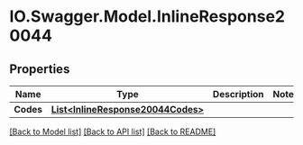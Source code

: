 # IO.Swagger.Model.InlineResponse20044
## Properties

Name | Type | Description | Notes
------------ | ------------- | ------------- | -------------
**Codes** | [**List&lt;InlineResponse20044Codes&gt;**](InlineResponse20044Codes.md) |  | 

[[Back to Model list]](../README.md#documentation-for-models) [[Back to API list]](../README.md#documentation-for-api-endpoints) [[Back to README]](../README.md)


